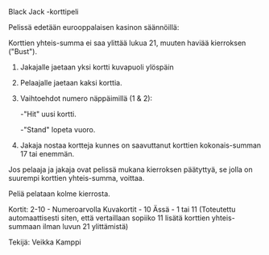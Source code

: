 Black Jack -korttipeli


Pelissä edetään eurooppalaisen kasinon säännöillä:

Korttien yhteis-summa ei saa ylittää lukua 21, muuten haviää kierroksen ("Bust").

1. Jakajalle jaetaan yksi kortti kuvapuoli ylöspäin

2. Pelaajalle jaetaan kaksi korttia.

3. Vaihtoehdot numero näppäimillä (1 & 2):
	
	-"Hit" uusi kortti.
	
	-"Stand" lopeta vuoro.

4. Jakaja nostaa kortteja kunnes on saavuttanut korttien kokonais-summan 17 tai enemmän.

Jos pelaaja ja jakaja ovat pelissä mukana kierroksen päätyttyä, se jolla on suurempi korttien yhteis-summa, voittaa.

Peliä pelataan kolme kierrosta.

Kortit:
2-10 		-	Numeroarvolla
Kuvakortit	-	10
Ässä		-	1 tai 11 (Toteutettu automaattisesti siten, että vertaillaan sopiiko 11 lisätä korttien yhteis-summaan ilman luvun 21 ylittämistä)

Tekijä:
Veikka Kamppi

